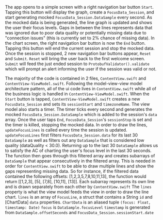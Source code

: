 
The app opens to a simple screen with a right navigation bar button `Start`. 
Tapping this button will display the graph, create a `FocusData_Session`, and start generating mocked `FocusData_Session.DataSample` every second.
As the mocked data is being generated, the line graph is updated and shows the user their focus levels. 
Gaps in between the lines represents data that was ignored due to poor data quality or potentially missing data due to "connection issues" (this is currently set to 2% chance of missing data).
In the chart screen, the right navigation bar button is now the `End` button.
Tapping this button will end the current session and stop the mocked data.
Once the session is stopped, 2 new navigation bar buttons appear, `Reset` and `Submit`.
`Reset` will bring the user back to the first welcome screen.
`Submit` will feed the just ended session to `ProtobufValidator().validate` which will prompt an alert informing the user if the session was valid or not.

The majority of the code is contained in 2 files, `ContentView.swift` and `ContentView-ViewModel.swift`.
Following the model-view-view model architecture pattern, all of the ui code lives in `ContentView.swift` while all of the business logic is handled in `ContentView-ViewModel.swift`. 
When the `Start` button is tapped, `ContentView-ViewModel.swift` creates a new `FocusData_Session` and sets its `sessionStart` and `timezoneName`. The view model also starts a timer.
The timer ticks every second and generates the mocked `FocusData_Session.DataSample` which is added to the session's `data` array.
Once the user taps `End`, `FocusData_Session`'s `sessionStop` is set and the timer is killed, stopping the mocked data.
In order to draw the lines, `updateFocusLines` is called every time the session is updated.
`updateFocusLines` first filters `FocusData_Session.data` for its last 30 `DataSample` as well as filters out any `DataSample` that is considered low quality (dataQuality < 30.0).
Returning up to the last 30 `DataSample` allows us to satisfy the AC of charting the user's focus level in the last 30 seconds.
The function then goes through this filtered array and creates subarrays of `DataSample` that appear consecutively in the filtered array.
This is needed in order for `ContentView.swift` to be able to draw multiple lines and show the gaps representing missing data. 
So for instance, if the filtered data contained the following offsets: [1,2,3,5,7,8,10,11,13], the function would return [[1,2,3], [5], [7,8], [10,11], [13]].
Each subarray represents its own line and is drawn separately from each other by `ContentView.swift`
The `lines` property is what the view model feeds the view in order to draw the line chart. 
`lines` is an array of `FocusLine`, a struct that contains a String `id` and [ChartData] `data` properties.
`ChartData` is an aliased tuple `(focus: Float, timestamp: Date)`
`focus` is `DataSample.focusLevel` 
`timestamp` is generated from `DataSample.offsetSeconds` and `FocusData_Session.sessionStart.date`